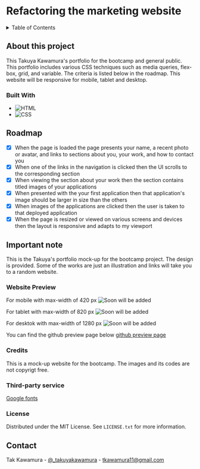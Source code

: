 # Refactoring the marketing website

<!-- ABOUT THE PROJECT -->

<!-- TABLE OF CONTENTS -->
<details>
  <summary>Table of Contents</summary>
  <ol>
    <li>
      <a href="#about-this-project">About this Project</a>
      <ul>
        <li><a href="#built-with">Built With</a></li>
      </ul>
    </li>
    <li><a href="#roadmap">Roadmap</a></li>
    <li><a href="#important-note">Important Note</a></li>
    <li><a href="#website-preview">Website Preview</a></li>
      <ul>
        <li><a href="#developer-note">Developer's note</a></li>
      </ul>
    <li><a href="#credits">Credits</a></li>
    <li><a href="#license">License</a></li>
    <li><a href="#contact">Contact</a></li>
  </ol>
</details>

## About this project

This Takuya Kawamura's portfolio for the bootcamp and general public. This portfolio includes various CSS techniques such as media queries, flex-box, grid, and variable. The criteria is listed below in the roadmap. This website will be responsive for mobile, tablet and desktop.

### Built With

- ![HTML]
- ![CSS]

## Roadmap

- [x] When the page is loaded the page presents your name, a recent photo or avatar, and links to sections about you, your work, and how to contact you
- [x] When one of the links in the navigation is clicked then the UI scrolls to the corresponding section
- [x] When viewing the section about your work then the section contains titled images of your applications
- [x] When presented with the your first application then that application's image should be larger in size than the others
- [x] When images of the applications are clicked then the user is taken to that deployed application
- [x] When the page is resized or viewed on various screens and devices then the layout is responsive and adapts to my viewport

## Important note

This is the Takuya's portfolio mock-up for the bootcamp project. The design is provided. Some of the works are just an illustration and links will take you to a random website.

### Website Preview

For mobile with max-width of 420 px
![Soon will be added](#)

For tablet with max-width of 820 px
![Soon will be added](#)

For desktok with max-width of 1280 px
![Soon will be added](#)

You can find the github preview page below
[github preview page](https://sebecjeanluc.github.io/TakuyaKawamura_portfolio/)

### Credits

This is a mock-up website for the bootcamp. The images and its codes are not copyrigt free.

### Third-party service

[Google fonts](https://fonts.google.com/)

### License

Distributed under the MIT License. See `LICENSE.txt` for more information.

## Contact

Tak Kawamura - [@\_takuyakawamura](https://twitter.com/_takuyakawamura) - tkawamura11@gmail.com

<!-- MARKDOWN LINKS & IMAGES -->
<!-- https://www.markdownguide.org/basic-syntax/#reference-style-links -->

[HTML]: https://img.shields.io/badge/HTML-orange
[CSS]: https://img.shields.io/badge/CSS-blue
